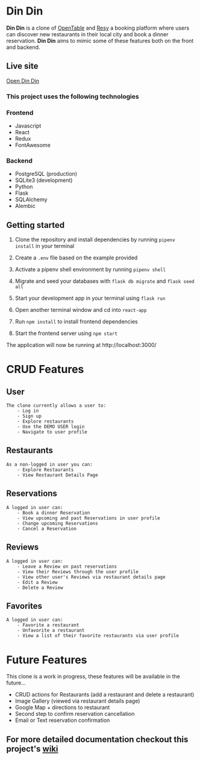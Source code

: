 # Din Din
**Din Din** is a clone of [OpenTable](https://opentable.com) and [Resy](https://resy.com) a booking platform where users can discover new restaurants in their local city and book a dinner reservation.
**Din Din** aims to mimic some of these features both on the front and backend.

## Live site
[Open Din Din](https://din-din.onrender.com)

### This project uses the following technologies
### Frontend
* Javascript
* React
* Redux
* FontAwesome
### Backend
* PostgreSQL (production)
* SQLite3 (development)
* Python
* Flask
* SQLAlchemy
* Alembic

## Getting started
1. Clone the repository and install dependencies by running `pipenv install` in your terminal

2. Create a `.env` file based on the example provided

3. Activate a pipenv shell environment by running `pipenv shell`

4. Migrate and seed your databases with `flask db migrate` and  `flask seed all`

5. Start your development app in your terminal using `flask run`

6. Open another terminal window and cd into `react-app`

7. Run `npm install` to install frontend dependencies

8. Start the frontend server using `npm start`

The application will now be running at http://localhost:3000/


# CRUD Features

## User
    The clone currently allows a user to:
        - Log in
        - Sign up
        - Explore restaurants
        - Use the DEMO USER login
        - Navigate to user profile

## Restaurants
    As a non-logged in user you can:
        - Explore Restaurants
        - View Restaurant Details Page

## Reservations
    A logged in user can:
        - Book a dinner Reservation
        - View upcoming and past Reservations in user profile
        - Change upcoming Reservations
        - Cancel a Reservation

## Reviews
    A logged in user can:
        - Leave a Review on past reservations
        - View their Reviews through the user profile
        - View other user's Reviews via restaurant details page
        - Edit a Review
        - Delete a Review
        
 ## Favorites
    A logged in user can:
        - Favorite a restaurant
        - Unfavorite a restaurant
        - View a list of their favorite restaurants via user profile

# Future Features

This clone is a work in progress, these features will be available in the future...

-  CRUD actions for Restaurants (add a restaurant and delete a restaurant)
-  Image Gallery (viewed via restaurant details page)
-  Google Map + directions to restaurant
-  Second step to confirm reservation cancellation
-  Email or Text reservation confirmation 

## For more detailed documentation checkout this project's [wiki](https://github.com/Marielvacacruz/Din-din-Project/wiki)
